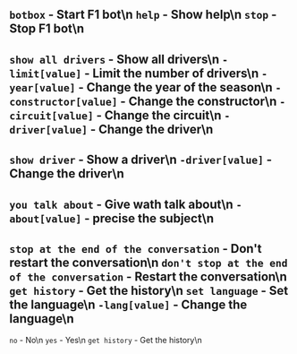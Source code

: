 ``botbox`` - Start F1 bot\n
``help`` - Show help\n
``stop`` - Stop F1 bot\n
--------------------------------------------------------------------------------------------------------
``show all drivers`` - Show all drivers\n
    ``-limit[value]`` - Limit the number of drivers\n
    ``-year[value]`` - Change the year of the season\n
    ``-constructor[value]`` - Change the constructor\n
    ``-circuit[value]`` - Change the circuit\n
    ``-driver[value]`` - Change the driver\n
--------------------------------------------------------------------------------------------------------
``show driver`` - Show a driver\n
    ``-driver[value]`` - Change the driver\n
--------------------------------------------------------------------------------------------------------
``you talk about`` - Give wath talk about\n
    ``-about[value]`` - precise the subject\n
--------------------------------------------------------------------------------------------------------
``stop at the end of the conversation`` - Don't restart the conversation\n
``don't stop at the end of the conversation`` - Restart the conversation\n
``get history`` - Get the history\n
``set language`` - Set the language\n
    ``-lang[value]`` - Change the language\n
--------------------------------------------------------------------------------------------------------
``no`` - No\n
``yes`` - Yes\n
``get history`` - Get the history\n
